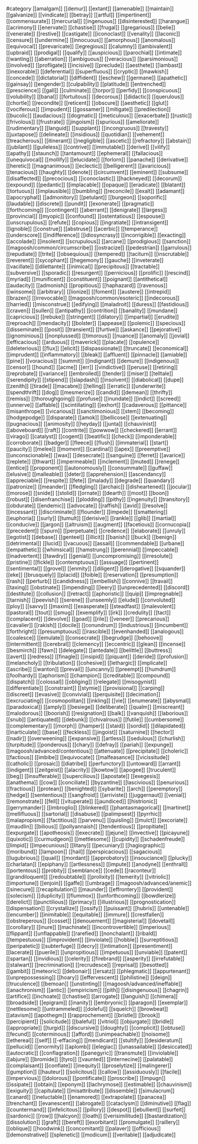 #category
[[amalgam]]
[[demur]]
[[extant]]
[[amenable]]
[[maintain]]
[[galvanize]]
[[vindicate]]
[[betray]]
[[artful]]
[[impertinent]]
[[commensurate]]
[[mercurial]]
[[ingenuous]]
[[disinterested]]
[[harangue]]
[[acrimony]]
[[enervate]]
[[chastise]]
[[frugal]]
[[gregarious]]
[[belie]]
[[venerate]]
[[restive]]
[[castigate]]
[[iconoclast]]
[[venality]]
[[laconic]]
[[censure]]
[[undermine]]
[[innocuous]]
[[amorphous]]
[[anomalous]]
[[equivocal]]
[[prevaricate]]
[[egregious]]
[[calumny]]
[[ambivalent]]
[[upbraid]]
[[prodigal]]
[[qualify]]
[[auspicious]]
[[parochial]]
[[intimate]]
[[wanting]]
[[aberration]]
[[ambiguous]]
[[veracious]]
[[parsimonious]]
[[involved]]
[[profligate]]
[[incisive]]
[[preclude]]
[[aesthete]]
[[lambast]]
[[inexorable]]
[[deferential]]
[[superfluous]]
[[cryptic]]
[[mawkish]]
[[concede]]
[[dictatorial]]
[[diffident]]
[[eschew]]
[[germane]]
[[apathetic]]
[[gainsay]]
[[engender]]
[[culpability]]
[[platitude]]
[[entrenched]]
[[prescience]]
[[gall]]
[[culminate]]
[[torpor]]
[[perfidy]]
[[conspicuous]]
[[volubility]]
[[banal]]
[[fortuitous]]
[[decorous]]
[[didactic]]
[[querulous]]
[[chortle]]
[[recondite]]
[[reticent]]
[[obscure]]
[[aesthetic]]
[[glut]]
[[vociferous]]
[[impudent]]
[[gossamer]]
[[mitigate]]
[[predilection]]
[[bucolic]]
[[audacious]]
[[dogmatic]]
[[meticulous]]
[[exacerbate]]
[[rustic]]
[[frivolous]]
[[frustrate]]
[[jingoism]]
[[spurious]]
[[ameliorate]]
[[rudimentary]]
[[languid]]
[[supplant]]
[[incongruous]]
[[travesty]]
[[juxtapose]]
[[delineate]]
[[insidious]]
[[quotidian]]
[[vehement]]
[[treacherous]]
[[itinerant]]
[[negligible]]
[[ascetic]]
[[refractory]]
[[abstain]]
[[jubilant]]
[[guileless]]
[[contrive]]
[[immutable]]
[[derive]]
[[vilify]]
[[apathy]]
[[staunch]]
[[tantamount]]
[[ephemeral]]
[[fallacious]]
[[unequivocal]]
[[mollify]]
[[elucidate]]
[[forlorn]]
[[panache]]
[[derivative]]
[[heretic]]
[[magnanimous]]
[[eclectic]]
[[belligerent]]
[[avaricious]]
[[tenacious]]
[[haughty]]
[[denote]]
[[circumvent]]
[[eminent]]
[[subsume]]
[[disaffected]]
[[precocious]]
[[iconoclastic]]
[[hackneyed]]
[[decorum]]
[[expound]]
[[pedantic]]
[[implacable]]
[[opaque]]
[[eradicate]]
[[blatant]]
[[tortuous]]
[[implausible]]
[[bumbling]]
[[reconcile]]
[[exalt]]
[[adamant]]
[[apocryphal]]
[[admonitory]]
[[petulant]]
[[burgeon]]
[[soporific]]
[[laudable]]
[[discrete]]
[[pundit]]
[[exonerate]]
[[pragmatic]]
[[forthcoming]]
[[contingent]]
[[aberrant]]
[[denigrate]]
[[largess]]
[[provincial]]
[[myopic]]
[[confound]]
[[ostentatious]]
[[espouse]]
[[unscrupulous]]
[[refute]]
[[copious]]
[[ingratiate]]
[[intransigent]]
[[ignoble]]
[[construe]]
[[abstruse]]
[[acerbic]]
[[temperance]]
[[underscore]]
[[indifference]]
[[idiosyncrasy]]
[[incorrigible]]
[[exacting]]
[[accolade]]
[[insolent]]
[[scrupulous]]
[[arcane]]
[[prodigious]]
[[sanction]]
[[magoosh/common/circumscribe]]
[[ostracize]]
[[pedestrian]]
[[garrulous]]
[[repudiate]]
[[trite]]
[[obsequious]]
[[tempered]]
[[taciturn]]
[[inscrutable]]
[[reverent]]
[[sycophant]]
[[hegemony]]
[[gauche]]
[[inveterate]]
[[vacillate]]
[[dilettante]]
[[inimical]]
[[precipitous]]
[[tractable]]
[[subversive]]
[[sporadic]]
[[resurgent]]
[[pernicious]]
[[prolific]]
[[rescind]]
[[myriad]]
[[munificent]]
[[constituent]]
[[poignant]]
[[antithetical]]
[[audacity]]
[[admonish]]
[[propitious]]
[[haphazard]]
[[ravenous]]
[[winsome]]
[[arbitrary]]
[[lionize]]
[[foment]]
[[austere]]
[[intrepid]]
[[brazen]]
[[irrevocable]]
[[magoosh/common/esoteric]]
[[indecorous]]
[[harried]]
[[misconstrue]]
[[edifying]]
[[maladroit]]
[[duress]]
[[fastidious]]
[[craven]]
[[sullen]]
[[antipathy]]
[[contrition]]
[[banality]]
[[mundane]]
[[capricious]]
[[rebuke]]
[[stringent]]
[[dilatory]]
[[impartial]]
[[erudite]]
[[reproach]]
[[mendacity]]
[[bolster]]
[[appease]]
[[polemic]]
[[specious]]
[[disseminate]]
[[posit]]
[[transient]]
[[furtive]]
[[askance]]
[[pejorative]]
[[ignominious]]
[[nonplussed]]
[[timorous]]
[[nuance]]
[[anomaly]]
[[jovial]]
[[efficacious]]
[[arduous]]
[[maverick]]
[[placate]]
[[opulence]]
[[deleterious]]
[[flux]]
[[elicit]]
[[dispassionate]]
[[truncate]]
[[economical]]
[[imprudent]]
[[inflammatory]]
[[bleak]]
[[affluent]]
[[pinnacle]]
[[amiable]]
[[pine]]
[[voracious]]
[[summit]]
[[indignant]]
[[demure]]
[[indigenous]]
[[censor]]
[[hound]]
[[acme]]
[[err]]
[[vindictive]]
[[peruse]]
[[retiring]]
[[reprobate]]
[[variance]]
[[embroiled]]
[[tender]]
[[miser]]
[[telltale]]
[[serendipity]]
[[stipend]]
[[slapdash]]
[[insolvent]]
[[diabolical]]
[[dupe]]
[[zenith]]
[[tirade]]
[[macabre]]
[[telling]]
[[erratic]]
[[underwrite]]
[[spendthrift]]
[[dog]]
[[mesmerize]]
[[candid]]
[[demean]]
[[thrifty]]
[[remiss]]
[[thoroughgoing]]
[[profuse]]
[[inundate]]
[[indict]]
[[screed]]
[[unnerve]]
[[affable]]
[[scintillating]]
[[exhort]]
[[cadaverous]]
[[pittance]]
[[misanthrope]]
[[vicarious]]
[[sanctimonious]]
[[stem]]
[[becoming]]
[[hodgepodge]]
[[disparate]]
[[amok]]
[[bellicose]]
[[extenuating]]
[[pugnacious]]
[[animosity]]
[[heyday]]
[[junta]]
[[chauvinist]]
[[aboveboard]]
[[raft]]
[[contrite]]
[[powwow]]
[[checkered]]
[[errant]]
[[virago]]
[[catalyst]]
[[cogent]]
[[beatific]]
[[check]]
[[imponderable]]
[[corroborate]]
[[badger]]
[[fleece]]
[[flush]]
[[immaterial]]
[[start]]
[[paucity]]
[[melee]]
[[moment]]
[[cardinal]]
[[apex]]
[[preemptive]]
[[unconscionable]]
[[wax]]
[[desecrate]]
[[sanguine]]
[[ferret]]
[[avarice]]
[[replete]]
[[thwart]]
[[impermeable]]
[[inclement]]
[[muted]]
[[renege]]
[[entice]]
[[proponent]]
[[autonomously]]
[[consummate]]
[[guffaw]]
[[elusive]]
[[malleable]]
[[deter]]
[[apprehension]]
[[ascendancy]]
[[appreciable]]
[[respite]]
[[fete]]
[[malady]]
[[degrade]]
[[quandary]]
[[patronize]]
[[meander]]
[[fledgling]]
[[archaic]]
[[disheartened]]
[[jocular]]
[[morose]]
[[snide]]
[[stolid]]
[[ornate]]
[[dearth]]
[[moot]]
[[boon]]
[[robust]]
[[disenfranchise]]
[[plodding]]
[[pithy]]
[[ingenuity]]
[[transitory]]
[[obdurate]]
[[endemic]]
[[advocate]]
[[raffish]]
[[avid]]
[[resolve]]
[[incessant]]
[[discriminate]]
[[flounder]]
[[impede]]
[[smattering]]
[[euphoria]]
[[surly]]
[[tumult]]
[[derisive]]
[[rankle]]
[[glib]]
[[martial]]
[[conducive]]
[[jargon]]
[[altruism]]
[[augment]]
[[facetious]]
[[cornucopia]]
[[precedent]]
[[spurn]]
[[perpetuate]]
[[credence]]
[[elaborate]]
[[unruly]]
[[egotist]]
[[debase]]
[[genteel]]
[[illicit]]
[[banish]]
[[buck]]
[[benign]]
[[detrimental]]
[[lucid]]
[[vacuous]]
[[assail]]
[[commendable]]
[[urbane]]
[[empathetic]]
[[whimsical]]
[[hamstrung]]
[[perennial]]
[[impeccable]]
[[inadvertent]]
[[tawdry]]
[[genial]]
[[uncompromising]]
[[irresolute]]
[[pristine]]
[[fickle]]
[[contemptuous]]
[[assuage]]
[[pertinent]]
[[sentimental]]
[[grovel]]
[[enmity]]
[[diligent]]
[[derogative]]
[[squander]]
[[eke]]
[[brusquely]]
[[placid]]
[[foible]]
[[reservation]]
[[presumption]]
[[rash]]
[[perturb]]
[[candidness]]
[[embellish]]
[[connive]]
[[travail]]
[[taxing]]
[[obstinate]]
[[impending]]
[[leery]]
[[unprecedented]]
[[discord]]
[[destitute]]
[[collusion]]
[[retract]]
[[aphoristic]]
[[quip]]
[[impregnable]]
[[tarnish]]
[[peevish]]
[[serene]]
[[unseemly]]
[[elude]]
[[convoluted]]
[[ploy]]
[[savvy]]
[[maxim]]
[[exasperate]]
[[steadfast]]
[[malevolent]]
[[pastoral]]
[[tout]]
[[smug]]
[[exemplify]]
[[irk]]
[[credulity]]
[[tact]]
[[complacent]]
[[devolve]]
[[goad]]
[[rile]]
[[veneer]]
[[precarious]]
[[cavalier]]
[[rakish]]
[[docile]]
[[conundrum]]
[[industrious]]
[[incumbent]]
[[forthright]]
[[presumptuous]]
[[irascible]]
[[evenhanded]]
[[analogous]]
[[coalesce]]
[[emulate]]
[[consecrate]]
[[begrudge]]
[[behoove]]
[[intermittent]]
[[cerebral]]
[[clemency]]
[[eccentric]]
[[glean]]
[[incense]]
[[besmirch]]
[[fawn]]
[[delegate]]
[[antedate]]
[[belittle]]
[[buttress]]
[[avert]]
[[redress]]
[[finagle]]
[[insipid]]
[[piquant]]
[[deride]]
[[profusion]]
[[melancholy]]
[[tribulation]]
[[cohesive]]
[[lethargic]]
[[implicate]]
[[ascribe]]
[[wanton]]
[[prevail]]
[[uncanny]]
[[preempt]]
[[humdrum]]
[[foolhardy]]
[[aphorism]]
[[champion]]
[[creditable]]
[[compound]]
[[dispatch]]
[[colossal]]
[[obliging]]
[[relegate]]
[[misogynist]]
[[differentiate]]
[[constraint]]
[[stymie]]
[[provisional]]
[[carping]]
[[discreet]]
[[evasive]]
[[convivial]]
[[perquisite]]
[[decimation]]
[[excruciating]]
[[cosmopolitan]]
[[inkling]]
[[vie]]
[[enumerate]]
[[abysmal]]
[[paradoxical]]
[[amply]]
[[besiege]]
[[deliberate]]
[[qualm]]
[[miscreant]]
[[malodorous]]
[[boorish]]
[[resignation]]
[[balk]]
[[vanquish]]
[[laborious]]
[[snub]]
[[antiquated]]
[[debunk]]
[[chivalrous]]
[[futile]]
[[cumbersome]]
[[complementary]]
[[morph]]
[[hamper]]
[[staid]]
[[sordid]]
[[dilapidated]]
[[inarticulate]]
[[base]]
[[feckless]]
[[jingoist]]
[[saturnine]]
[[hector]]
[[nadir]]
[[overweening]]
[[expansive]]
[[artless]]
[[sedulous]]
[[churlish]]
[[turpitude]]
[[ponderous]]
[[chary]]
[[defray]]
[[pariah]]
[[expunge]]
[[magoosh/advanced/contentious]]
[[attenuate]]
[[precipitate]]
[[choleric]]
[[factious]]
[[imbibe]]
[[equivocate]]
[[malfeasance]]
[[vicissitude]]
[[catholic]]
[[prosaic]]
[[diatribe]]
[[perfunctory]]
[[untoward]]
[[arrant]]
[[indigent]]
[[zeitgeist]]
[[alacrity]]
[[kowtow]]
[[apogee]]
[[truculent]]
[[beg]]
[[insufferable]]
[[supercilious]]
[[apostate]]
[[exegesis]]
[[anathema]]
[[cow]]
[[conciliate]]
[[byzantine]]
[[lascivious]]
[[penurious]]
[[fractious]]
[[protean]]
[[benighted]]
[[sybarite]]
[[arch]]
[[peremptory]]
[[hedge]]
[[sententious]]
[[sangfroid]]
[[arriviste]]
[[juggernaut]]
[[venial]]
[[remonstrate]]
[[fell]]
[[vituperate]]
[[jaundiced]]
[[histrionic]]
[[gerrymander]]
[[imbroglio]]
[[blinkered]]
[[phantasmagorical]]
[[martinet]]
[[mellifluous]]
[[sartorial]]
[[disabuse]]
[[palimpsest]]
[[pyrrhic]]
[[malapropism]]
[[factitious]]
[[parvenu]]
[[quisling]]
[[mulct]]
[[excoriate]]
[[maudlin]]
[[bilious]]
[[pollyannaish]]
[[tendentious]]
[[propitiate]]
[[expurgate]]
[[apotheosis]]
[[execrate]]
[[jejune]]
[[invective]]
[[picayune]]
[[quixotic]]
[[curmudgeon]]
[[mettlesome]]
[[cupidity]]
[[schadenfreude]]
[[limpid]]
[[impecunious]]
[[litany]]
[[pecuniary]]
[[hagiographic]]
[[moribund]]
[[lampoon]]
[[hail]]
[[perspicacious]]
[[sagacious]]
[[lugubrious]]
[[quail]]
[[mordant]]
[[approbatory]]
[[insouciance]]
[[plucky]]
[[charlatan]]
[[epiphany]]
[[artlessness]]
[[impute]]
[[anodyne]]
[[enthrall]]
[[portentous]]
[[probity]]
[[semblance]]
[[cede]]
[[raconteur]]
[[grandiloquent]]
[[redoubtable]]
[[prolixity]]
[[temerity]]
[[vitriolic]]
[[importune]]
[[enjoin]]
[[gaffe]]
[[umbrage]]
[[magoosh/advanced/anemic]]
[[sinecure]]
[[recapitulation]]
[[maunder]]
[[effrontery]]
[[provident]]
[[solecism]]
[[duplicity]]
[[flummox]]
[[unforthcoming]]
[[bowdlerize]]
[[derelict]]
[[punctilious]]
[[primacy]]
[[illustrious]]
[[prognostication]]
[[dispensation]]
[[crystallize]]
[[ossify]]
[[puissant]]
[[hubris]]
[[untenable]]
[[encumber]]
[[inimitable]]
[[equitable]]
[[immure]]
[[crestfallen]]
[[obstreperous]]
[[cosset]]
[[denouement]]
[[magisterial]]
[[dovetail]]
[[corollary]]
[[inure]]
[[machinate]]
[[incontrovertible]]
[[imperious]]
[[flippant]]
[[unflappable]]
[[rarefied]]
[[nonchalant]]
[[ribald]]
[[tempestuous]]
[[improvident]]
[[inviolate]]
[[hobble]]
[[surreptitious]]
[[peripatetic]]
[[subterfuge]]
[[decry]]
[[intimation]]
[[presentiment]]
[[lacerate]]
[[puerile]]
[[unpropitious]]
[[impetuous]]
[[unviable]]
[[patent]]
[[spartan]]
[[invidious]]
[[celerity]]
[[firebrand]]
[[asperity]]
[[irrefutable]]
[[stalwart]]
[[recrimination]]
[[recrudesce]]
[[reprisal]]
[[besotted]]
[[gambit]]
[[meteoric]]
[[debonair]]
[[ersatz]]
[[phlegmatic]]
[[appurtenant]]
[[unprepossessing]]
[[hoary]]
[[effervescent]]
[[philistine]]
[[deign]]
[[truculence]]
[[bemoan]]
[[unstinting]]
[[magoosh/advanced/ineffable]]
[[anachronism]]
[[antic]]
[[empiricism]]
[[pith]]
[[disingenuous]]
[[chagrin]]
[[artifice]]
[[inchoate]]
[[chastise]]
[[arrogate]]
[[languish]]
[[chimera]]
[[broadside]]
[[epigram]]
[[inanity]]
[[embryonic]]
[[paragon]]
[[exemplar]]
[[nettlesome]]
[[untrammeled]]
[[doleful]]
[[squelch]]
[[browbeat]]
[[atavism]]
[[apothegm]]
[[rapprochement]]
[[bristle]]
[[brook]]
[[percipient]]
[[solicitude]]
[[baleful]]
[[vitriol]]
[[objurgate]]
[[bridle]]
[[appropriate]]
[[turgid]]
[[discursive]]
[[doughty]]
[[complicit]]
[[obtuse]]
[[fecund]]
[[coterminous]]
[[afford]]
[[unimpeachable]]
[[noisome]]
[[ethereal]]
[[self]]
[[-effacing]]
[[mendicant]]
[[stultify]]
[[desideratum]]
[[pellucid]]
[[enormity]]
[[aplomb]]
[[elegiac]]
[[unassailable]]
[[desiccated]]
[[autocratic]]
[[conflagration]]
[[panegyric]]
[[transmute]]
[[inviolable]]
[[abjure]]
[[bromide]]
[[tyro]]
[[vaunted]]
[[internecine]]
[[palatable]]
[[complaisant]]
[[conflate]]
[[inequity]]
[[proselytize]]
[[malingerer]]
[[gumption]]
[[hauteur]]
[[solicitous]]
[[callow]]
[[assiduously]]
[[facile]]
[[impervious]]
[[dolorous]]
[[pontificate]]
[[proscribe]]
[[impugn]]
[[issipate]]
[[obtain]]
[[eponym]]
[[lachrymose]]
[[estimable]]
[[chauvinism]]
[[exiguity]]
[[capitulate]]
[[misattribute]]
[[dissemble]]
[[simulacrum]]
[[canard]]
[[ineluctable]]
[[enamored]]
[[extrapolate]]
[[panacea]]
[[trenchant]]
[[evanescent]]
[[abrogate]]
[[cataclysm]]
[[diminutive]]
[[flag]]
[[countermand]]
[[infelicitous]]
[[pillory]]
[[despot]]
[[ebullient]]
[[surfeit]]
[[sardonic]]
[[row]]
[[halcyon]]
[[loath]]
[[verisimilitude]]
[[bastardization]]
[[dissolution]]
[[graft]]
[[bereft]]
[[exorbitant]]
[[promulgate]]
[[raillery]]
[[oblique]]
[[hoodwink]]
[[concomitant]]
[[palaver]]
[[officious]]
[[demonstrative]]
[[splenetic]]
[[modicum]]
[[veritable]]
[[adjudicate]]
